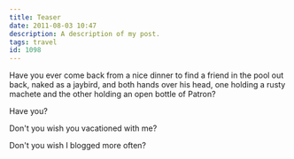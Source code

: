 ```yaml
---
title: Teaser
date: 2011-08-03 10:47
description: A description of my post.
tags: travel
id: 1098
---
```

Have you ever come back from a nice dinner to find a friend in the pool out back, naked as a jaybird, and both hands over his head, one holding a rusty machete and the other holding an open bottle of Patron?

Have you?

Don't you wish you vacationed with me?

Don't you wish I blogged more often?

